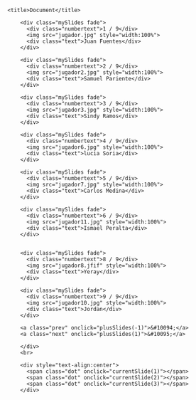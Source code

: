 <!DOCTYPE html>
<html lang="en">
<head>
    <meta charset="UTF-8">
    <meta name="viewport" content="width=device-width, initial-scale=1.0">
    <link rel="stylesheet" type="text/css" href="slideshow.css">

    <title>Document</title>
</head>
<body>
    <script src="slideshow.js"></script>
    <div class="slideshow-container">

        <div class="mySlides fade">
          <div class="numbertext">1 / 9</div>
          <img src="jugador.jpg" style="width:100%">
          <div class="text">Juan Fuentes</div>
        </div>
        
        <div class="mySlides fade">
          <div class="numbertext">2 / 9</div>
          <img src="jugador2.jpg" style="width:100%">
          <div class="text">Samuel Pariente</div>
        </div>
        
        <div class="mySlides fade">
          <div class="numbertext">3 / 9</div>
          <img src="jugador3.jpg" style="width:100%">
          <div class="text">Sindy Ramos</div>
        </div>

        <div class="mySlides fade">
          <div class="numbertext">4 / 9</div>
          <img src="jugador6.jpg" style="width:100%">
          <div class="text">lucia Soria</div>
        </div>

        <div class="mySlides fade">
          <div class="numbertext">5 / 9</div>
          <img src="jugador7.jpg" style="width:100%">
          <div class="text">Carlos Medina</div>
        </div>

        <div class="mySlides fade">
          <div class="numbertext">6 / 9</div>
          <img src="jugador11.jpg" style="width:100%">
          <div class="text">Ismael Peralta</div>
        </div>


        <div class="mySlides fade">
          <div class="numbertext">8 / 9</div>
          <img src="jugador8.jfif" style="width:100%">
          <div class="text">Yeray</div>
        </div>

        <div class="mySlides fade">
          <div class="numbertext">9 / 9</div>
          <img src="jugador10.jpg" style="width:100%">
          <div class="text">Jordan</div>
        </div>
        
        <a class="prev" onclick="plusSlides(-1)">&#10094;</a>
        <a class="next" onclick="plusSlides(1)">&#10095;</a>
        
        </div>
        <br>
        
        <div style="text-align:center">
          <span class="dot" onclick="currentSlide(1)"></span> 
          <span class="dot" onclick="currentSlide(2)"></span> 
          <span class="dot" onclick="currentSlide(3)"></span> 
        </div>
</body>
</html>

